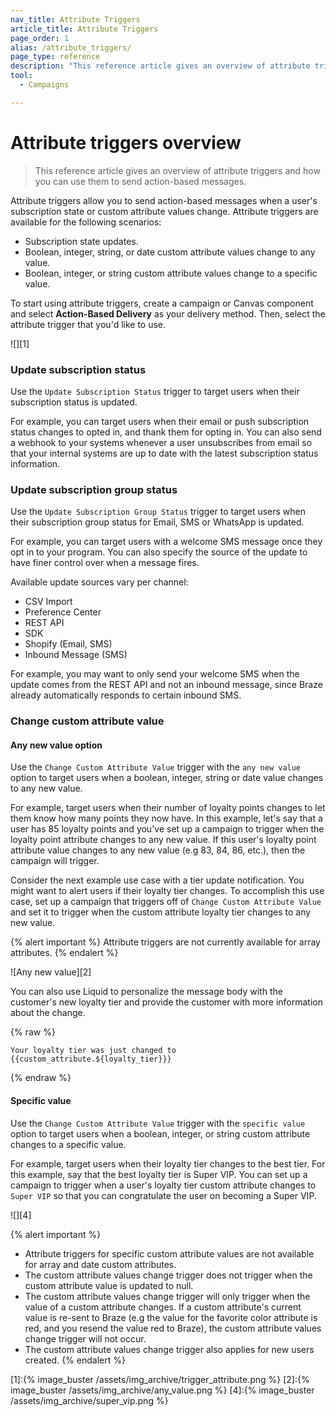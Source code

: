```yaml
---
nav_title: Attribute Triggers
article_title: Attribute Triggers
page_order: 1
alias: /attribute_triggers/
page_type: reference
description: "This reference article gives an overview of attribute triggers and how you can use them to send action-based messages to users."
tool:
  - Campaigns

---
```


# Attribute triggers overview

> This reference article gives an overview of attribute triggers and how you can use them to send action-based messages.

Attribute triggers allow you to send action-based messages when a user's subscription state or custom attribute values change. Attribute triggers are available for the following scenarios:

- Subscription state updates.
- Boolean, integer, string, or date custom attribute values change to any value.
- Boolean, integer, or string custom attribute values change to a specific value.

To start using attribute triggers, create a campaign or Canvas component and select **Action-Based Delivery** as your delivery method. Then, select the attribute trigger that you'd like to use.

![][1]

### Update subscription status

Use the `Update Subscription Status` trigger to target users when their subscription status is updated. 

For example, you can target users when their email or push subscription status changes to opted in, and thank them for opting in. You can also send a webhook to your systems whenever a user unsubscribes from email so that your internal systems are up to date with the latest subscription status information.

### Update subscription group status

Use the `Update Subscription Group Status` trigger to target users when their subscription group status for Email, SMS or WhatsApp is updated. 

For example, you can target users with a welcome SMS message once they opt in to your program. You can also specify the source of the update to have finer control over when a message fires. 

Available update sources vary per channel:
- CSV Import
- Preference Center
- REST API
- SDK
- Shopify (Email, SMS)
- Inbound Message (SMS)

For example, you may want to only send your welcome SMS when the update comes from the REST API and not an inbound message, since Braze already automatically responds to certain inbound SMS.

### Change custom attribute value

#### Any new value option

Use the `Change Custom Attribute Value` trigger with the `any new value` option to target users when a boolean, integer, string or date value changes to any new value.

For example, target users when their number of loyalty points changes to let them know how many points they now have. In this example, let's say that a user has 85 loyalty points and you've set up a campaign to trigger when the loyalty point attribute changes to any new value. If this user's loyalty point attribute value changes to any new value (e.g 83, 84, 86, etc.), then the campaign will trigger.

Consider the next example use case with a tier update notification. You might want to alert users if their loyalty tier changes. To accomplish this use case, set up a campaign that triggers off of `Change Custom Attribute Value` and set it to trigger when the custom attribute loyalty tier changes to any new value.

{% alert important %}
Attribute triggers are not currently available for array attributes.
{% endalert %}

![Any new value][2]

You can also use Liquid to personalize the message body with the customer's new loyalty tier and provide the customer with more information about the change.

{% raw %}
```liquid
Your loyalty tier was just changed to {{custom_attribute.${loyalty_tier}}}
```
{% endraw %}


#### Specific value

Use the `Change Custom Attribute Value` trigger with the `specific value` option to target users when a boolean, integer, or string custom attribute changes to a specific value. 

For example, target users when their loyalty tier changes to the best tier. For this example, say that the best loyalty tier is Super VIP. You can set up a campaign to trigger when a user's loyalty tier custom attribute changes to `Super VIP` so that you can congratulate the user on becoming a Super VIP.

![][4]

{% alert important %}
- Attribute triggers for specific custom attribute values are not available for array and date custom attributes.
- The custom attribute values change trigger does not trigger when the custom attribute value is updated to null.  
- The custom attribute values change trigger will only trigger when the value of a custom attribute changes. If a custom attribute's current value is re-sent to Braze (e.g the value for the favorite color attribute is red, and you resend the value red to Braze), the custom attribute values change trigger will not occur.
- The custom attribute values change trigger also applies for new users created. 
{% endalert %}



[1]:{% image_buster /assets/img_archive/trigger_attribute.png %}
[2]:{% image_buster /assets/img_archive/any_value.png %}
[4]:{% image_buster /assets/img_archive/super_vip.png %}
